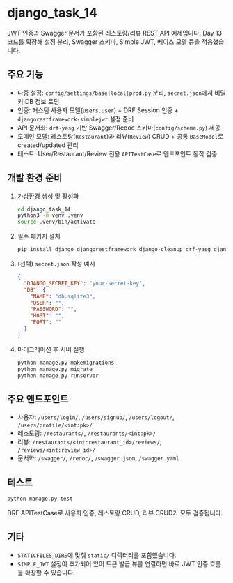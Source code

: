 # django_task_14

JWT 인증과 Swagger 문서가 포함된 레스토랑/리뷰 REST API 예제입니다. Day 13 코드를 확장해 설정 분리, Swagger 스키마, Simple JWT, 베이스 모델 등을 적용했습니다.

## 주요 기능
- 다중 설정: `config/settings/base|local|prod.py` 분리, `secret.json`에서 비밀키·DB 정보 로딩
- 인증: 커스텀 사용자 모델(`users.User`) + DRF Session 인증 + `djangorestframework-simplejwt` 설정 준비
- API 문서화: `drf-yasg` 기반 Swagger/Redoc 스키마(`config/schema.py`) 제공
- 도메인 모델: 레스토랑(`Restaurant`)과 리뷰(`Review`) CRUD + 공통 `BaseModel`로 created/updated 관리
- 테스트: User/Restaurant/Review 전용 `APITestCase`로 엔드포인트 동작 검증

## 개발 환경 준비
1. 가상환경 생성 및 활성화
   ```bash
   cd django_task_14
   python3 -m venv .venv
   source .venv/bin/activate
   ```
2. 필수 패키지 설치
   ```bash
   pip install django djangorestframework django-cleanup drf-yasg djangorestframework-simplejwt pillow
   ```
3. (선택) `secret.json` 작성 예시
   ```json
   {
     "DJANGO_SECRET_KEY": "your-secret-key",
     "DB": {
       "NAME": "db.sqlite3",
       "USER": "",
       "PASSWORD": "",
       "HOST": "",
       "PORT": ""
     }
   }
   ```
4. 마이그레이션 후 서버 실행
   ```bash
   python manage.py makemigrations
   python manage.py migrate
   python manage.py runserver
   ```

## 주요 엔드포인트
- 사용자: `/users/login/`, `/users/signup/`, `/users/logout/`, `/users/profile/<int:pk>/`
- 레스토랑: `/restaurants/`, `/restaurants/<int:pk>/`
- 리뷰: `/restaurants/<int:restaurant_id>/reviews/`, `/reviews/<int:review_id>/`
- 문서화: `/swagger/`, `/redoc/`, `/swagger.json`, `/swagger.yaml`

## 테스트
```bash
python manage.py test
```
DRF APITestCase로 사용자 인증, 레스토랑 CRUD, 리뷰 CRUD가 모두 검증됩니다.

## 기타
- `STATICFILES_DIRS`에 맞춰 `static/` 디렉터리를 포함했습니다.
- `SIMPLE_JWT` 설정이 추가되어 있어 토큰 발급 뷰를 연결하면 바로 JWT 인증 흐름을 확장할 수 있습니다.
